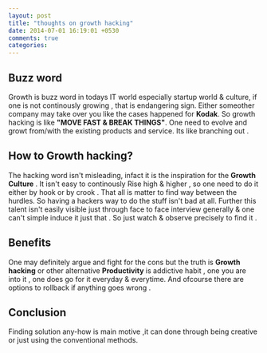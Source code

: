 ```yaml
---
layout: post
title: "thoughts on growth hacking"
date: 2014-07-01 16:19:01 +0530
comments: true
categories:
---
```

## Buzz word

Growth is buzz word in todays IT world especially startup world & culture, if one is not continously growing , that is endangering sign. Either someother company may take over you like the cases happened for **Kodak**. So growth hacking is like **"MOVE FAST & BREAK THINGS"**. One need to evolve and growt from/with the existing products and service. Its like branching out .

## How to Growth hacking?

The hacking word isn't misleading, infact it is the inspiration for the **Growth Culture** . It isn't easy to continously Rise high & higher , so one need to do it either by hook or by crook . That all is matter to find way between the hurdles. So having a hackers way to do the stuff isn't bad at all. Further this talent isn't easily visible just through face to face interview generally & one can't simple induce it just that . So just watch & observe precisely to find it .

## Benefits
One may definitely argue and fight for the cons but the truth is **Growth hacking** or other alternative **Productivity** is addictive habit , one you are into it , one does go for it everyday & everytime.
And ofcourse there are options to rollback if anything goes wrong .

## Conclusion
Finding solution any-how is main motive ,it can done through being creative or just using the conventional methods.



